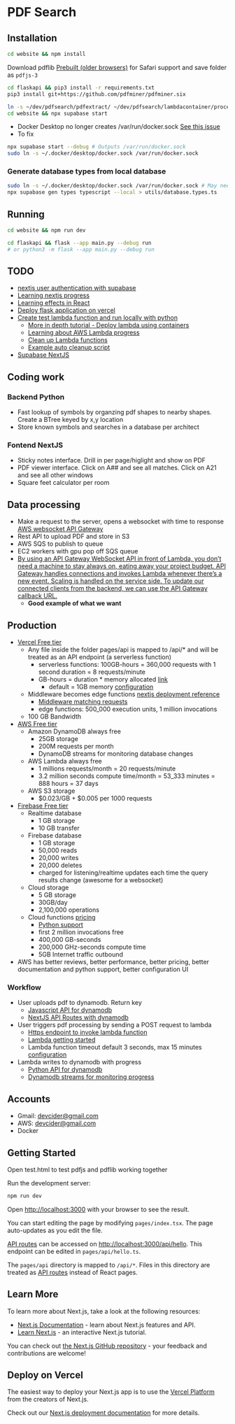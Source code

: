 # PDF Search

## Installation
```bash
cd website && npm install
```
Download pdflib [Prebuilt (older browsers)](https://mozilla.github.io/pdf.js/getting_started/) for Safari support and save folder as `pdfjs-3`

```bash
cd flaskapi && pip3 install -r requirements.txt
pip3 install git+https://github.com/pdfminer/pdfminer.six
```

```bash
ln -s ~/dev/pdfsearch/pdfextract/ ~/dev/pdfsearch/lambdacontainer/processpdffunction/pdfextract
cd website && npx supabase start
```
- Docker Desktop no longer creates /var/run/docker.sock [See this issue](https://github.com/supabase/cli/issues/167#issuecomment-1291465761)
- To fix
```bash
npx supabase start --debug # Outputs /var/run/docker.sock
sudo ln -s ~/.docker/desktop/docker.sock /var/run/docker.sock
```
### Generate database types from local database
```bash
sudo ln -s ~/.docker/desktop/docker.sock /var/run/docker.sock # May need to rerun
npx supabase gen types typescript --local > utils/database.types.ts
```

## Running
```bash
cd website && npm run dev
```
```bash
cd flaskapi && flask --app main.py --debug run
# or python3 -m flask --app main.py --debug run
```

## TODO
- [nextjs user authentication with supabase](https://dev.to/mryechkin/user-authentication-in-nextjs-with-supabase-4l12)
- [Learning nextjs progress](https://nextjs.org/learn/basics/create-nextjs-app?utm_source=next-site&utm_medium=homepage-cta&utm_campaign=next-website)
- [Learning effects in React](https://beta.reactjs.org/learn/synchronizing-with-effects#not-an-effect-initializing-the-application)
- [Deploy flask application on vercel](https://dev.to/yash_makan/4-best-python-web-app-hosting-services-for-freewith-complete-process-57nb)
- [Create test lambda function and run locally with python](https://docs.aws.amazon.com/lambda/latest/dg/images-create.html)
  - [More in depth tutorial - Deploy lambda using containers](https://aws.amazon.com/blogs/aws/new-for-aws-lambda-container-image-support/)
  - [Learning about AWS Lambda progress](https://docs.aws.amazon.com/lambda/latest/dg/foundation-progmodel.html)
  - [Clean up Lambda functions](https://docs.aws.amazon.com/lambda/latest/dg/getting-started.html#gettingstarted-cleanup)
  - [Example auto cleanup script](https://github.com/awsdocs/aws-lambda-developer-guide/blob/main/sample-apps/blank-python/5-cleanup.sh)
- [Supabase NextJS](https://supabase.com/docs/guides/getting-started/tutorials/with-nextjs)

## Coding work
### Backend Python
- Fast lookup of symbols by organzing pdf shapes to nearby shapes. Create a BTree keyed by x,y location
- Store known symbols and searches in a database per architect
### Fontend NextJS
- Sticky notes interface. Drill in per page/higlight and show on PDF
- PDF viewer interface. Click on A## and see all matches. Click on A21 and see all other windows
- Square feet calculator per room

## Data processing
- Make a request to the server, opens a websocket with time to response [AWS websocket API Gateway](https://docs.aws.amazon.com/apigateway/latest/developerguide/apigateway-websocket-api.html)
- Rest API to upload PDF and store in S3
- AWS SQS to publish to queue
- EC2 workers with gpu pop off SQS queue
- [By using an API Gateway WebSocket API in front of Lambda, you don’t need a machine to stay always on, eating away your project budget. API Gateway handles connections and invokes Lambda whenever there’s a new event. Scaling is handled on the service side. To update our connected clients from the backend, we can use the API Gateway callback URL.](https://aws.amazon.com/blogs/compute/from-poll-to-push-transform-apis-using-amazon-api-gateway-rest-apis-and-websockets/)
  - **Good example of what we want**

## Production
- [Vercel Free tier](https://vercel.com/pricing)
  - Any file inside the folder pages/api is mapped to /api/* and will be treated as an API endpoint (a serverless function)
    - serverless functions: 100GB-hours = 360,000 requests with 1 second duration = 8 requests/minute
    - GB-hours = duration * memory allocated [link](https://vercel.com/guides/what-are-gb-hrs-for-serverless-function-execution)
      - default = 1GB memory [configuration](https://vercel.com/docs/project-configuration#project-configuration/functions)
  - Middleware becomes edge functions [nextjs deployment reference](https://nextjs.org/docs/deployment)
    - [Middleware matching requests](https://nextjs.org/docs/advanced-features/middleware)
    - edge functions: 500_000 execution units, 1 million invocations
  - 100 GB Bandwidth
- [AWS Free tier](https://aws.amazon.com/free/?all-free-tier.sort-by=item.additionalFields.SortRank&all-free-tier.sort-order=asc&awsf.Free%20Tier%20Types=*all&awsf.Free%20Tier%20Categories=*all)
  - Amazon DynamoDB always free
    - 25GB storage
    - 200M requests per month
    - DynamoDB streams for monitoring database changes
  - AWS Lambda always free
    - 1 millions requests/month = 20 requests/minute
    - 3.2 million seconds compute time/month = 53_333 minutes = 888 hours = 37 days
  - AWS S3 storage
    - $0.023/GB + $0.005 per 1000 requests
- [Firebase Free tier](https://firebase.google.com/pricing)
  - Realtime database
    - 1 GB storage
    - 10 GB transfer
  - Firebase database
    - 1 GB storage
    - 50,000 reads
    - 20,000 writes
    - 20,000 deletes
    - charged for listening/realtime updates each time the query results change (awesome for a websocket)
  - Cloud storage
    - 5 GB storage
    - 30GB/day
    - 2,100,000 operations
  - Cloud functions [pricing](https://cloud.google.com/functions/pricing)
    - [Python support](https://cloud.google.com/functions/docs/concepts/python-runtime)
    - first 2 million invocations free
    - 400,000 GB-seconds
    - 200,000 GHz-seconds compute time
    - 5GB Internet traffic outbound
- AWS has better reviews, better performance, better pricing, better documentation and python support, better configuration UI

### Workflow
- User uploads pdf to dynamodb. Return key
  - [Javascript API for dynamodb](https://docs.aws.amazon.com/amazondynamodb/latest/developerguide/GettingStarted.WriteItem.html)
  - [NextJS API Routes with dynamodb](https://github.com/vercel/examples/tree/main/solutions/aws-dynamodb)
- User triggers pdf processing by sending a POST request to lambda
  - [Https endpoint to invoke lambda function](https://docs.aws.amazon.com/lambda/latest/dg/lambda-urls.html)
  - [Lambda getting started](https://docs.aws.amazon.com/lambda/latest/dg/getting-started.html)
  - Lambda function timeout default 3 seconds, max 15 minutes [configuration](https://docs.aws.amazon.com/lambda/latest/dg/configuration-function-common.html#configuration-timeout-console)
- Lambda writes to dynamodb with progress
  - [Python API for dynamodb](https://boto3.amazonaws.com/v1/documentation/api/latest/guide/dynamodb.html)
  - [Dynamodb streams for monitoring progress](https://docs.aws.amazon.com/amazondynamodb/latest/developerguide/Streams.html)

## Accounts
- Gmail: devcider@gmail.com
- AWS: devcider@gmail.com
- Docker

## Getting Started

Open test.html to test pdfjs and pdflib working together

Run the development server:

```bash
npm run dev
```

Open [http://localhost:3000](http://localhost:3000) with your browser to see the result.

You can start editing the page by modifying `pages/index.tsx`. The page auto-updates as you edit the file.

[API routes](https://nextjs.org/docs/api-routes/introduction) can be accessed on [http://localhost:3000/api/hello](http://localhost:3000/api/hello). This endpoint can be edited in `pages/api/hello.ts`.

The `pages/api` directory is mapped to `/api/*`. Files in this directory are treated as [API routes](https://nextjs.org/docs/api-routes/introduction) instead of React pages.

## Learn More

To learn more about Next.js, take a look at the following resources:

- [Next.js Documentation](https://nextjs.org/docs) - learn about Next.js features and API.
- [Learn Next.js](https://nextjs.org/learn) - an interactive Next.js tutorial.

You can check out [the Next.js GitHub repository](https://github.com/vercel/next.js/) - your feedback and contributions are welcome!

## Deploy on Vercel

The easiest way to deploy your Next.js app is to use the [Vercel Platform](https://vercel.com/new?utm_medium=default-template&filter=next.js&utm_source=create-next-app&utm_campaign=create-next-app-readme) from the creators of Next.js.

Check out our [Next.js deployment documentation](https://nextjs.org/docs/deployment) for more details.
